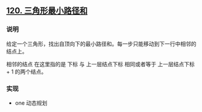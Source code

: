 ## [120. 三角形最小路径和](https://leetcode-cn.com/problems/triangle/)

### 说明
给定一个三角形，找出自顶向下的最小路径和。每一步只能移动到下一行中相邻的结点上。

相邻的结点 在这里指的是 下标 与 上一层结点下标 相同或者等于 上一层结点下标 + 1 的两个结点。

### 实现
* one 动态规划